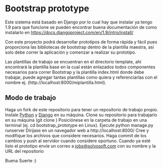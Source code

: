 # Bootstrap prototype

Este sistema está basado en Django por lo cual hay que instalar ya tengo 1.9 para que funcione se pueden encontrar buena documentación de como instalarlo en https://docs.djangoproject.com/en/1.9/intro/install/

Con este proyecto podrá desarrollar prototipos de forma rápida y fácil pues proporciona las  bibliotecas de bootstrap dentro de la plantilla maestra, así solo debe correr la aplicación y comenzar a realizar su prototipo. 

Las plantillas de trabajo se encuentran en el directorio template, ahí encontrará la plantilla base en la cual están enlazados  todos componentes necesarios para correr Bootstrap y la plantilla index.html donde debe trabajar, puede agregar tantas plantillas como quiera y referenciarlas con el nombre ej. (http://localhost:8000/miplantilla.html).

## Modo de trabajo

Haga un fork de este repositorio para tener un repositorio de trabajo propio.
Instale [Python](https://www.python.org/) y [Django](https://www.djangoproject.com/download/) en su máquina.
Clone su repositorio para trabajarlo en su máquina (git clone <url mi repo>)
Posiciónese en la carpeta de trabajo en una terminal (ej. cd bootstrap_prototype en Linux).
Ejecute python manage.py runserver
Dirijase en un navegador web a http://localhost:8000/
Cree y modifique los archivos que considere necesarios.
Haga commit de los cambios y push al servidor cuando considere oportuno.
Cuando ya esté listo el prototipo envíe un correo a jobs@solvosoft.com con su nombre y la URL del repositorio


Buena Suerte :)
